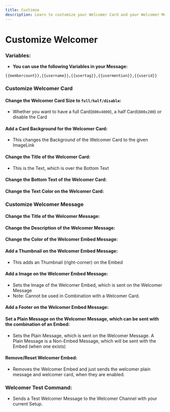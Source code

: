 ```yaml
---
title: Custimze
description: Learn to customize your Welcomer Card and your Welcomer Message
---
```

# Customize Welcomer
### Variables:
- **You can use the following Variables in your Message:**
```
{{membercount}},{{username}},{{usertag}},{{usermention}},{{userid}}
```
### Customize Welcomer Card

#### Change the Welcomer Card Size to `full/half/disable`:
- Whether you want to have a full Card(`800x4000`), a half Card(`800x200`) or disable the Card
<command message = "%welcomecard full/half/disable" slash = "/welcomer card disable/half/full" description = "Enables/Disables the Welcomer Card, which is sent with the Welcomer Message and changes its size to a compact half card or a comfortable full card." permissions = "MANAGE_SERVER"/>

#### Add a Card Background for the Welcomer Card:
- This changes the Background of the Welcomer Card to the given ImageLink
<command message = "%welcomecard background <imagelink>" slash = "/welcomer card background [imagelink]" description = "Changes the Background of the Welcomer Card to the new Image" permissions = "MANAGE_SERVER"/>

#### Change the Title of the Welcomer Card:
- This is the Text, which is over the Bottom Text
<command message = "%welcomecard title <text>" slash = "/welcomer card title [text]" description = "Adds the given Text as Welcomer Card Title and replaces the default Text." permissions = "MANAGE_SERVER"/>

#### Change the Bottom Text of the Welcomer Card:
<command message = "%welcomecard text <text>" slash = "/welcomer card text [text]" description = "Changes the BottomText of the Welcomer Card and replaces the default Text." permissions = "MANAGE_SERVER"/>

#### Change the Text Color on the Welcomer Card:
<command message = "%welcomecard textcolor <hexcolor>" slash = "/welcomer card textcolor [hexcolor]" description = "Changes the TextColor of the Welcomer Card" permissions = "MANAGE_SERVER"/>

### Customize Welcomer Message

#### Change the Title of the Welcomer Message:
<command message = "%welcomemessage title <message>" slash = "/welcomer message title [message]" description="Changes the Title of the Welcomer Embed, which is sent on the Welcomer Message" permissions="MANAGE_SERVER"/>

#### Change the Description of the Welcomer Message:
<command message = "%welcomemessage desc <message>" slash = "/welcomer message desc [message]" description="Changes the Description of the Welcomer Embed, which is sent on the Welcomer Message" permissions="MANAGE_SERVER"/>

#### Change the Color of the Welcomer Embed Message:
<command message = "%welcomemessage color <hexcolor>" slash = "/welcomer message title [hexcolor]" description="Changes the Color of the Welcomer Embed, which is sent on the Welcomer Message" permissions="MANAGE_SERVER"/>

#### Add a Thumbnail on the Welcomer Embed Message:
- This adds an Thumbnail (right-corner) on the Embed
<command message = "%welcomemessage thumb <imagelink>" slash = "/welcomer message thumbnail [imagelink]" description="Sets the Thumbnail of the Welcomer Embed, which is sent on the Welcomer Message." permissions="MANAGE_SERVER"/>

#### Add a Image on the Welcomer Embed Message:
- Sets the Image of the Welcomer Embed, which is sent on the Welcomer Message
- Note: Cannot be used in Combination with a Welcomer Card.
<command message = "%welcomemessage image <imagelink>" slash = "/welcomer message image [imagelink]" description="Sets the Image of the Welcomer Embed, which is sent on the Welcomer Message. Note: Cannot be used in Combination with a Welcomer Card." permissions="MANAGE_SERVER"/>

#### Add a Footer on the Welcomer Embed Message:
<command message = "%welcomemessage footer <message>" slash = "/welcomer message footer [message]" description="Changes the Footer of the Welcomer Embed, which is sent on the Welcomer Message" permissions="MANAGE_SERVER"/>

#### Set a Plain Message on the Welcomer Message, which can be sent with the combination of an Embed:
- Sets the Plain Message, which is sent on the Welcomer Message. A Plain Message is a Non-Embed Message, which will be sent with the Embed (when one exists)
<command message = "%welcomemessage plain <message>" slash = "/welcomer message plain [message]" description="Sets the Plain Message, which is sent on the Welcomer Message. A Plain Message is a Non-Embed Message, which will be sent with the Embed (when one exists)" permissions="MANAGE_SERVER"/>

#### Remove/Reset Welcomer Embed:
- Removes the Welcomer Embed and just sends the welcomer plain message and welcomer card, when they are enabled.
<command message = "%welcomemessage embed disable" slash = "/welcomer message embed disable" description="Removes the Welcomer Embed and just sends the welcomer plain message and welcomer card, when they are enabled." permissions="MANAGE_SERVER"/>

### Welcomer Test Command:
- Sends a Test Welcomer Message to the Welcomer Channel with your current Setup.
<command message = "%welcometest" slash = "/welcomer test" description = "Sends a Test Welcomer Message to the Welcomer Channel with your current Setup." permissions = "MANAGE_SERVER"/>